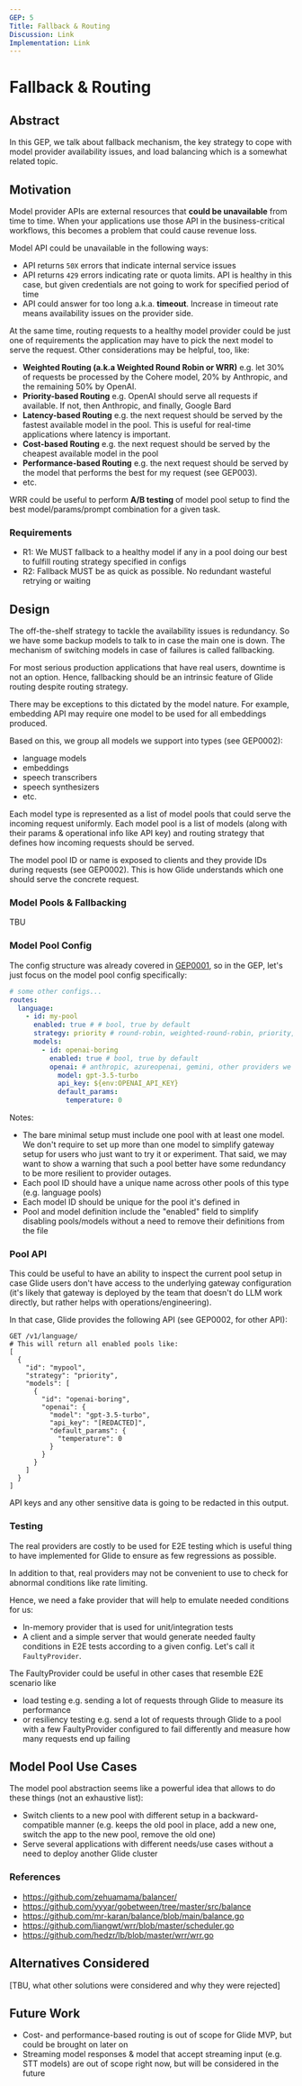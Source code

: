 ```yaml
---
GEP: 5
Title: Fallback & Routing
Discussion: Link
Implementation: Link
---
```


# Fallback & Routing

## Abstract

In this GEP, we talk about fallback mechanism, the key strategy to cope with model provider availability issues, 
and load balancing which is a somewhat related topic.

## Motivation

Model provider APIs are external resources that **could be unavailable** from time to time.
When your applications use those API in the business-critical workflows, this becomes a problem that could cause revenue loss.

Model API could be unavailable in the following ways:
- API returns `50X` errors that indicate internal service issues
- API returns `429` errors indicating rate or quota limits. API is healthy in this case, but given credentials are not going to work for specified period of time
- API could answer for too long a.k.a. **timeout**. Increase in timeout rate means availability issues on the provider side.

At the same time, routing requests to a healthy model provider could be just one of requirements
the application may have to pick the next model to serve the request. Other considerations may be helpful, too, like:
- **Weighted Routing (a.k.a Weighted Round Robin or WRR)** e.g. let 30% of requests be processed by the Cohere model, 20% by Anthropic, and the remaining 50% by OpenAI.
- **Priority-based Routing** e.g. OpenAI should serve all requests if available. If not, then Anthropic, and finally, Google Bard
- **Latency-based Routing** e.g. the next request should be served by the fastest available model in the pool. This is useful for real-time applications where latency is important.
- **Cost-based Routing** e.g. the next request should be served by the cheapest available model in the pool
- **Performance-based Routing** e.g. the next request should be served by the model that performs the best for my request (see GEP003).
- etc.

WRR could be useful to perform **A/B testing** of model pool setup to find the best model/params/prompt combination for a given task.

### Requirements

- R1: We MUST fallback to a healthy model if any in a pool doing our best to fulfill routing strategy specified in configs
- R2: Fallback MUST be as quick as possible. No redundant wasteful retrying or waiting

## Design

The off-the-shelf strategy to tackle the availability issues is redundancy.
So we have some backup models to talk to in case the main one is down.
The mechanism of switching models in case of failures is called fallbacking.

For most serious production applications that have real users, downtime is not an option. Hence, fallbacking should be
an intrinsic feature of Glide routing despite routing strategy.

There may be exceptions to this dictated by the model nature.
For example, embedding API may require one model to be used for all embeddings produced.

Based on this, we group all models we support into types (see GEP0002):

- language models
- embeddings
- speech transcribers
- speech synthesizers
- etc.

Each model type is represented as a list of model pools that could serve the incoming request uniformly.
Each model pool is a list of models (along with their params & operational info like API key) and routing strategy that defines
how incoming requests should be served.

The model pool ID or name is exposed to clients and they provide IDs during requests (see GEP0002).
This is how Glide understands which one should serve the concrete request.

### Model Pools & Fallbacking

TBU

### Model Pool Config

The config structure was already covered in [GEP0001](0001-gep.md), so in the GEP, let's just focus on the
model pool config specifically:

```YAML
# some other configs...
routes:
  language:
    - id: my-pool
      enabled: true # # bool, true by default
      strategy: priority # round-robin, weighted-round-robin, priority, least-latency, priority, etc.
      models:
        - id: openai-boring
          enabled: true # bool, true by default
          openai: # anthropic, azureopenai, gemini, other providers we support
            model: gpt-3.5-turbo
            api_key: ${env:OPENAI_API_KEY}
            default_params:
              temperature: 0
```

Notes:
- The bare minimal setup must include one pool with at least one model.
  We don't require to set up more than one model to simplify gateway setup for users who just want to try it or experiment.
  That said, we may want to show a warning that such a pool better have some redundancy to be more resilient to provider outages.
- Each pool ID should have a unique name across other pools of this type (e.g. language pools)
- Each model ID should be unique for the pool it's defined in
- Pool and model definition include the "enabled" field to simplify disabling pools/models without a need to remove their definitions from the file

### Pool API

This could be useful to have an ability to inspect the current pool setup in case Glide users don't have access to the underlying gateway configuration (it's likely that gateway is deployed by the team that doesn't do LLM work directly, but rather helps with operations/engineering).

In that case, Glide provides the following API (see GEP0002, for other API):

```
GET /v1/language/
# This will return all enabled pools like:
[
  {
    "id": "mypool",
    "strategy": "priority",
    "models": [
      {
        "id": "openai-boring",
        "openai": {
          "model": "gpt-3.5-turbo",
          "api_key": "[REDACTED]",
          "default_params": {
            "temperature": 0
          }
        }
      }
    ]
  }
]
```

API keys and any other sensitive data is going to be redacted in this output.

### Testing

The real providers are costly to be used for E2E testing which is useful thing 
to have implemented for Glide to ensure as few regressions as possible. 

In addition to that, real providers may not be convenient to use to check for abnormal conditions like rate limiting.

Hence, we need a fake provider that will help to emulate needed conditions for us:

- In-memory provider that is used for unit/integration tests
- A client and a simple server that would generate needed faulty conditions in E2E tests according to a given config. Let's call it `FaultyProvider`.

The FaultyProvider could be useful in other cases that resemble E2E scenario like 
- load testing e.g. sending a lot of requests through Glide to measure its performance
- or resiliency testing e.g. send a lot of requests through Glide to a pool with a few FaultyProvider configured to fail differently and measure how many requests end up failing

## Model Pool Use Cases

The model pool abstraction seems like a powerful idea that allows to do these things (not an exhaustive list):

- Switch clients to a new pool with different setup in a backward-compatible manner (e.g. keeps the old pool in place, add a new one, switch the app to the new pool, remove the old one)
- Serve several applications with different needs/use cases without a need to deploy another Glide cluster

### References

- https://github.com/zehuamama/balancer/
- https://github.com/yyyar/gobetween/tree/master/src/balance
- https://github.com/mr-karan/balance/blob/main/balance.go
- https://github.com/liangwt/wrr/blob/master/scheduler.go
- https://github.com/hedzr/lb/blob/master/wrr/wrr.go

## Alternatives Considered

[TBU, what other solutions were considered and why they were rejected]

## Future Work

- Cost- and performance-based routing is out of scope for Glide MVP, but could be brought on later on
- Streaming model responses & model that accept streaming input (e.g. STT models) are out of scope right now, but will be considered in the future 
